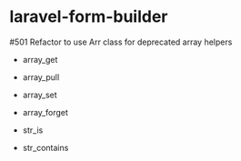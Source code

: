 # laravel-form-builder

#501 Refactor to use Arr class for deprecated array helpers
- array_get
- array_pull
- array_set
- array_forget

- str_is
- str_contains